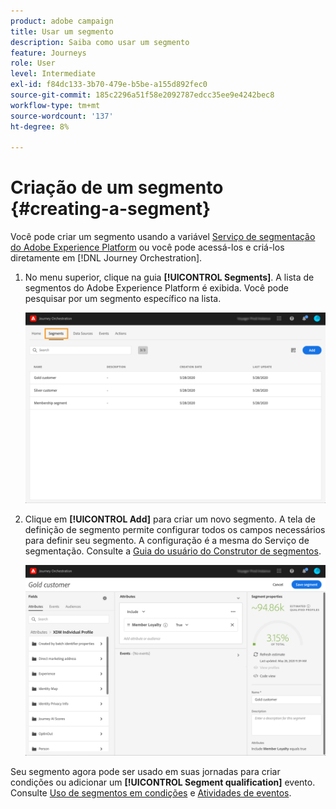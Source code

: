 ```yaml
---
product: adobe campaign
title: Usar um segmento
description: Saiba como usar um segmento
feature: Journeys
role: User
level: Intermediate
exl-id: f84dc133-3b70-479e-b5be-a155d892fec0
source-git-commit: 185c2296a51f58e2092787edcc35ee9e4242bec8
workflow-type: tm+mt
source-wordcount: '137'
ht-degree: 8%

---
```


# Criação de um segmento {#creating-a-segment}

Você pode criar um segmento usando a variável [Serviço de segmentação do Adobe Experience Platform](https://experienceleague.adobe.com/docs/experience-platform/segmentation/home.html) ou você pode acessá-los e criá-los diretamente em [!DNL Journey Orchestration].

1. No menu superior, clique na guia **[!UICONTROL Segments]**. A lista de segmentos do Adobe Experience Platform é exibida. Você pode pesquisar por um segmento específico na lista.

   ![](../assets/segment1.png)

1. Clique em **[!UICONTROL Add]** para criar um novo segmento. A tela de definição de segmento permite configurar todos os campos necessários para definir seu segmento. A configuração é a mesma do Serviço de segmentação. Consulte a [Guia do usuário do Construtor de segmentos](https://experienceleague.adobe.com/docs/experience-platform/segmentation/ui/overview.html).

   ![](../assets/segment2.png)

Seu segmento agora pode ser usado em suas jornadas para criar condições ou adicionar um **[!UICONTROL Segment qualification]** evento. Consulte [Uso de segmentos em condições](../segment/using-a-segment.md) e [Atividades de eventos](../building-journeys/segment-qualification-events.md).
